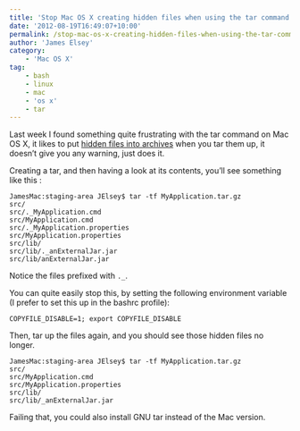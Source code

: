 ```yaml
---
title: 'Stop Mac OS X creating hidden files when using the tar command'
date: '2012-08-19T16:49:07+10:00'
permalink: /stop-mac-os-x-creating-hidden-files-when-using-the-tar-command
author: 'James Elsey'
category:
    - 'Mac OS X'
tag:
    - bash
    - linux
    - mac
    - 'os x'
    - tar
---
```

Last week I found something quite frustrating with the tar command on Mac OS X, it likes to put [hidden files into archives](http://superuser.com/questions/259703/get-mac-tar-to-stop-putting-filenames-in-tar-archives) when you tar them up, it doesn’t give you any warning, just does it.

Creating a tar, and then having a look at its contents, you’ll see something like this :

```
JamesMac:staging-area JElsey$ tar -tf MyApplication.tar.gz 
src/
src/._MyApplication.cmd
src/MyApplication.cmd
src/._MyApplication.properties
src/MyApplication.properties
src/lib/
src/lib/._anExternalJar.jar
src/lib/anExternalJar.jar
```

Notice the files prefixed with `._`.

You can quite easily stop this, by setting the following environment variable (I prefer to set this up in the bashrc profile):

```
COPYFILE_DISABLE=1; export COPYFILE_DISABLE
```

Then, tar up the files again, and you should see those hidden files no longer.

```
JamesMac:staging-area JElsey$ tar -tf MyApplication.tar.gz 
src/
src/MyApplication.cmd
src/MyApplication.properties
src/lib/
src/lib/_anExternalJar.jar
```

Failing that, you could also install GNU tar instead of the Mac version.
